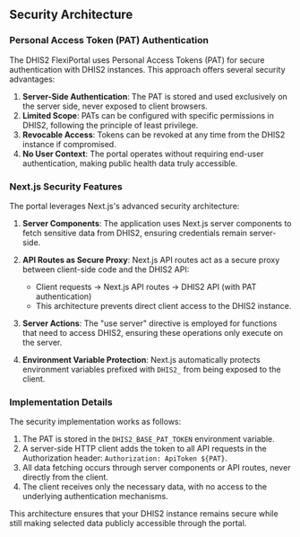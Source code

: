 ## Security Architecture

### Personal Access Token (PAT) Authentication

The DHIS2 FlexiPortal uses Personal Access Tokens (PAT) for secure authentication with DHIS2 instances. This approach offers several security advantages:

1. **Server-Side Authentication**: The PAT is stored and used exclusively on the server side, never exposed to client browsers.
2. **Limited Scope**: PATs can be configured with specific permissions in DHIS2, following the principle of least privilege.
3. **Revocable Access**: Tokens can be revoked at any time from the DHIS2 instance if compromised.
4. **No User Context**: The portal operates without requiring end-user authentication, making public health data truly accessible.

### Next.js Security Features

The portal leverages Next.js's advanced security architecture:

1. **Server Components**: The application uses Next.js server components to fetch sensitive data from DHIS2, ensuring credentials remain server-side.
2. **API Routes as Secure Proxy**: Next.js API routes act as a secure proxy between client-side code and the DHIS2 API:
    - Client requests → Next.js API routes → DHIS2 API (with PAT authentication)
    - This architecture prevents direct client access to the DHIS2 instance.

3. **Server Actions**: The "use server" directive is employed for functions that need to access DHIS2, ensuring these operations only execute on the server.

4. **Environment Variable Protection**: Next.js automatically protects environment variables prefixed with `DHIS2_` from being exposed to the client.

### Implementation Details

The security implementation works as follows:

1. The PAT is stored in the `DHIS2_BASE_PAT_TOKEN` environment variable.
2. A server-side HTTP client adds the token to all API requests in the Authorization header: `Authorization: ApiToken ${PAT}`.
3. All data fetching occurs through server components or API routes, never directly from the client.
4. The client receives only the necessary data, with no access to the underlying authentication mechanisms.

This architecture ensures that your DHIS2 instance remains secure while still making selected data publicly accessible through the portal.
